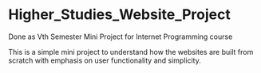 # Higher_Studies_Website_Project
Done as Vth Semester Mini Project for Internet Programming course

This is a simple mini project to understand how the websites are built from scratch with emphasis on user functionality and simplicity. 
